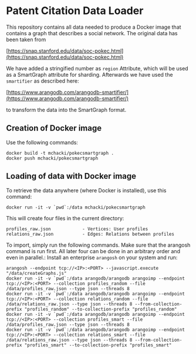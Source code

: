 Patent Citation Data Loader
===========================

This repository contains all data needed to produce a Docker image that
contains a graph that describes a social network. The original
data has been taken from

  [https://snap.stanford.edu/data/soc-pokec.html](https://snap.stanford.edu/data/soc-pokec.html)

We have added a stringified number as `region` Attribute, which will be used as a SmartGraph attribute for sharding.
Afterwards we have used the `smartifier` as described here:

  [https://www.arangodb.com/arangodb-smartifier/](https://www.arangodb.com/arangodb-smartifier/)

to transform the data into the SmartGraph format.

Creation of Docker image
------------------------

Use the following commands:

    docker build -t mchacki/pokecsmartgraph .
    docker push mchacki/pokecsmartgraph

Loading of data with Docker image
---------------------------------

To retrieve the data anywhere (where Docker is installed), use this command:

    docker run -it -v `pwd`:/data mchacki/pokecsmartgraph

This will create four files in the current directory:

    profiles_raw.json            - Vertices: User profiles
    relations_raw.json           - Edges: Relations between profiles 

To import, simply run the following commands. Make sure that the arangosh command is run first. All later four can be done in an arbitrary order and even in parallel.:
Install an enterprise `arangosh` on your system and run:

    arangosh --endpoint tcp://<IP>:<PORT> --javascript.execute "/data/createGraphs.js"
    docker run -it -v `pwd`:/data arangodb/arangodb arangoimp --endpoint tcp://<IP>:<PORT> --collection profiles_random --file /data/profiles_raw.json --type json --threads 8
    docker run -it -v `pwd`:/data arangodb/arangodb arangoimp --endpoint tcp://<IP>:<PORT> --collection relations_random --file /data/relations_raw.json --type json --threads 8 --from-collection-prefix "profiles_random" --to-collection-prefix "profiles_random"
    docker run -it -v `pwd`:/data arangodb/arangodb arangoimp --endpoint tcp://<IP>:<PORT> --collection profiles_smart --file /data/profiles_raw.json --type json --threads 8
    docker run -it -v `pwd`:/data arangodb/arangodb arangoimp --endpoint tcp://<IP>:<PORT> --collection relations_smart --file /data/relations_raw.json --type json --threads 8 --from-collection-prefix "profiles_smart" --to-collection-prefix "profiles_smart"
